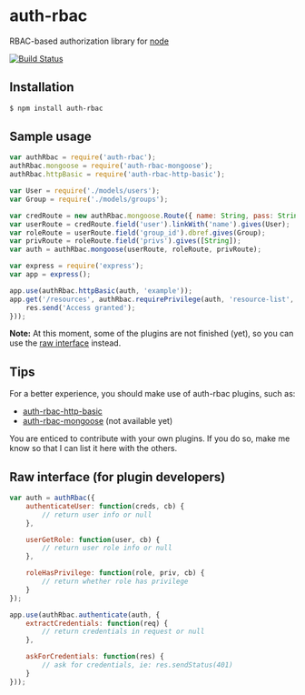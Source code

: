 # auth-rbac

RBAC-based authorization library for [node](http://nodejs.org/)

[![Build Status](https://travis-ci.org/alex94puchades/auth-rbac.svg?branch=master)](https://travis-ci.org/alex94puchades/auth-rbac)

## Installation

```bash
$ npm install auth-rbac
```

## Sample usage

```js
var authRbac = require('auth-rbac');
authRbac.mongoose = require('auth-rbac-mongoose');
authRbac.httpBasic = require('auth-rbac-http-basic');

var User = require('./models/users');
var Group = require('./models/groups');

var credRoute = new authRbac.mongoose.Route({ name: String, pass: String });
var userRoute = credRoute.field('user').linkWith('name').gives(User);
var roleRoute = userRoute.field('group_id').dbref.gives(Group);
var privRoute = roleRoute.field('privs').gives([String]);
var auth = authRbac.mongoose(userRoute, roleRoute, privRoute);

var express = require('express');
var app = express();

app.use(authRbac.httpBasic(auth, 'example'));
app.get('/resources', authRbac.requirePrivilege(auth, 'resource-list', function(req, res) {
	res.send('Access granted');
}));
```

**Note:** At this moment, some of the plugins are not finished (yet), so you can use the [raw interface](#raw-interface-for-plugin-developers) instead.

## Tips

For a better experience, you should make use of auth-rbac plugins, such as:

* [auth-rbac-http-basic](https://github.com/alex94puchades/auth-rbac-http-auth)
* [auth-rbac-mongoose](https://github.com/alex94puchades/auth-rbac-mongoose) (not available yet)

You are enticed to contribute with your own plugins. If you do so, make me know so that I can list it here with the others.

## Raw interface (for plugin developers)

```js
var auth = authRbac({
	authenticateUser: function(creds, cb) {
		// return user info or null
	},

	userGetRole: function(user, cb) {
		// return user role info or null
	},

	roleHasPrivilege: function(role, priv, cb) {
		// return whether role has privilege
	}
});
```

```js
app.use(authRbac.authenticate(auth, {
	extractCredentials: function(req) {
		// return credentials in request or null
	},

	askForCredentials: function(res) {
		// ask for credentials, ie: res.sendStatus(401)
	}
}));
```
